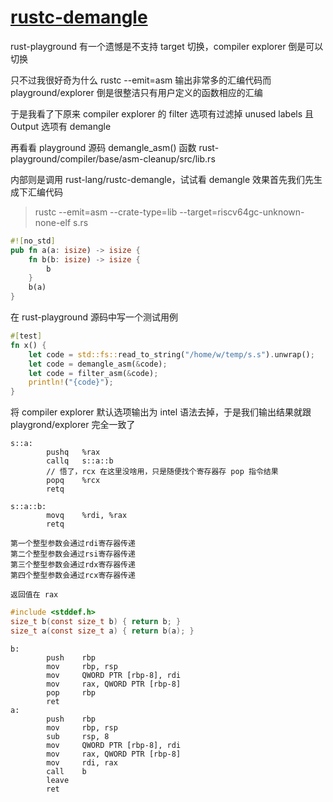# [rustc-demangle](/2023/08/rustc_demangle.md)

rust-playground 有一个遗憾是不支持 target 切换，compiler explorer 倒是可以切换

只不过我很好奇为什么 rustc --emit=asm 输出非常多的汇编代码而 playground/explorer 倒是很整洁只有用户定义的函数相应的汇编

于是我看了下原来 compiler explorer 的 filter 选项有过滤掉 unused labels 且 Output 选项有 demangle

再看看 playground 源码 demangle_asm() 函数 rust-playground/compiler/base/asm-cleanup/src/lib.rs 

内部则是调用 rust-lang/rustc-demangle，试试看 demangle 效果首先我们先生成下汇编代码

> rustc --emit=asm --crate-type=lib --target=riscv64gc-unknown-none-elf s.rs

```rust
#![no_std]
pub fn a(a: isize) -> isize {
    fn b(b: isize) -> isize {
        b
    }
    b(a)
}
```

在 rust-playground 源码中写一个测试用例

```rust
#[test]
fn x() {
    let code = std::fs::read_to_string("/home/w/temp/s.s").unwrap();
    let code = demangle_asm(&code);
    let code = filter_asm(&code);
    println!("{code}");
}
```

将 compiler explorer 默认选项输出为 intel 语法去掉，于是我们输出结果就跟 playgrond/explorer 完全一致了

```
s::a:
        pushq   %rax
        callq   s::a::b
        // 悟了，rcx 在这里没啥用，只是随便找个寄存器存 pop 指令结果
        popq    %rcx
        retq

s::a::b:
        movq    %rdi, %rax
        retq
```

```
第一个整型参数会通过rdi寄存器传递
第二个整型参数会通过rsi寄存器传递
第三个整型参数会通过rdx寄存器传递
第四个整型参数会通过rcx寄存器传递

返回值在 rax
```

```c
#include <stddef.h>
size_t b(const size_t b) { return b; }
size_t a(const size_t a) { return b(a); }
```

```
b:
        push    rbp
        mov     rbp, rsp
        mov     QWORD PTR [rbp-8], rdi
        mov     rax, QWORD PTR [rbp-8]
        pop     rbp
        ret
a:
        push    rbp
        mov     rbp, rsp
        sub     rsp, 8
        mov     QWORD PTR [rbp-8], rdi
        mov     rax, QWORD PTR [rbp-8]
        mov     rdi, rax
        call    b
        leave
        ret
```
